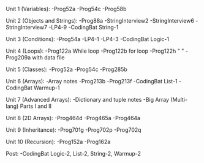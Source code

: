 Unit 1 (Variables):
-Prog52a
-Prog54c
-Prog58b

Unit 2 (Objects and Strings):
-Prog88a
-StringInterview2
-StringInterview6
-StringInterview7
-LP4-9
-CodingBat String-1

Unit 3 (Conditions):
-Prog54a
-LP4-1
-LP4-3
-CodingBat Logic-1

Unit 4 (Loops):
-Prog122a While loop
-Prog122b for loop
-Prog122h "   "
-Prog209a with data file

Unit 5 (Classes):
-Prog52a
-Prog54c
-Prog285b

Unit 6 (Arrays):
-Array notes
-Prog213b
-Prog213f
-CodingBat List-1
-CodingBat Warmup-1

Unit 7 (Advanced Arrays):
-Dictionary and tuple notes
-Big Array (Multi-lang) Parts I and II

Unit 8 (2D Arrays):
-Prog464d
-Prog465a
-Prog464a

Unit 9 (Inheritance):
-Prog701g
-Prog702p
-Prog702q

Unit 10 (Recursion):
-Prog152a
-Prog162a

Post:
-CodingBat Logic-2, List-2, String-2, Warmup-2